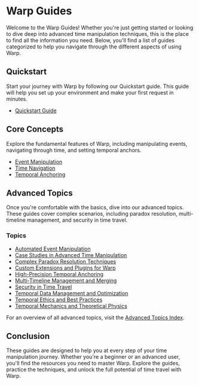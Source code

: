 # Warp Guides

Welcome to the Warp Guides! Whether you're just getting started or looking to dive deep into advanced time manipulation techniques, this is the place to find all the information you need. Below, you'll find a list of guides categorized to help you navigate through the different aspects of using Warp.

## Quickstart

Start your journey with Warp by following our Quickstart guide. This guide will help you set up your environment and make your first request in minutes.

- [Quickstart Guide](quickstart.md)

## Core Concepts

Explore the fundamental features of Warp, including manipulating events, navigating through time, and setting temporal anchors.

- [Event Manipulation](event-manipulation.md)
- [Time Navigation](time-navigation.md)
- [Temporal Anchoring](temporal-anchoring.md)

## Advanced Topics

Once you're comfortable with the basics, dive into our advanced topics. These guides cover complex scenarios, including paradox resolution, multi-timeline management, and security in time travel. 

### Topics

- [Automated Event Manipulation](advanced-topics/automated-event-manipulation.md)
- [Case Studies in Advanced Time Manipulation](advanced-topics/case-studies-advanced-manipulation.md)
- [Complex Paradox Resolution Techniques](advanced-topics/complex-paradox-resolution.md)
- [Custom Extensions and Plugins for Warp](advanced-topics/custom-extensions-plugins.md)
- [High-Precision Temporal Anchoring](advanced-topics/high-precision-temporal-anchoring.md)
- [Multi-Timeline Management and Merging](advanced-topics/multi-timeline-management.md)
- [Security in Time Travel](advanced-topics/security-in-time-travel.md)
- [Temporal Data Management and Optimization](advanced-topics/temporal-data-management.md)
- [Temporal Ethics and Best Practices](advanced-topics/temporal-ethics-best-practices.md)
- [Temporal Mechanics and Theoretical Physics](advanced-topics/temporal-mechanics.md)

For an overview of all advanced topics, visit the [Advanced Topics Index](advanced-topics/index.md).

## Conclusion

These guides are designed to help you at every step of your time manipulation journey. Whether you're a beginner or an advanced user, you'll find the resources you need to master Warp. Explore the guides, practice the techniques, and unlock the full potential of time travel with Warp.